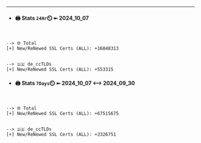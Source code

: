 

---
- #### 🖨️ **Stats** `24Hr`⏲️ ➼ 2024_10_07
```console


--> 🌐 Total
[+] New/ReNewed SSL Certs (ALL): +16848313


--> 🇩🇪 de_ccTLDs
[+] New/ReNewed SSL Certs (ALL): +553315

```

- #### 🖨️ **Stats** `7Days`⏲️ ➼ 2024_10_07 <--> 2024_09_30
```console


--> 🌐 Total
[+] New/ReNewed SSL Certs (ALL): +67515675


--> 🇩🇪 de_ccTLDs
[+] New/ReNewed SSL Certs (ALL): +2326751

```

